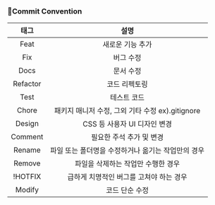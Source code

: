 ### 🔑Commit Convention 
|태그|설명|
|:--:|:--:|
|Feat|새로운 기능 추가|
|Fix|버그 수정|
|Docs|문서 수정|
|Refactor|코드 리펙토링|
|Test|테스트 코드|
|Chore|패키지 매니저 수정, 그외 기타 수정 ex).gitignore|
|Design|CSS 등 사용자 UI 디자인 변경|
|Comment|필요한 주석 추가 및 변경|
|Rename|파일 또는 폴더명을 수정하거나 옮기는 작업만의 경우|
|Remove|파일을 삭제하는 작업만 수행한 경우|
|!HOTFIX|급하게 치명적인 버그를 고쳐야 하는 경우|
|Modify|코드 단순 수정|